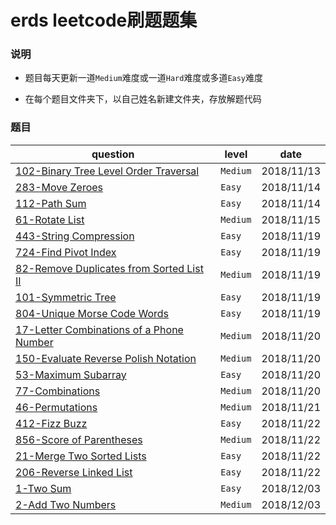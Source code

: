 # erds leetcode刷题题集

### 说明

+ 题目每天更新一道`Medium`难度或一道`Hard`难度或多道`Easy`难度

+ 在每个题目文件夹下，以自己姓名新建文件夹，存放解题代码

### 题目

|question|level|date|
|--------|-----|----|
|[102-Binary Tree Level Order Traversal](./102_Binary_Tree_Level_Order_Traversal)|`Medium`| 2018/11/13|
|[283-Move Zeroes](./283_Move_Zeroes)|`Easy`|2018/11/14|
|[112-Path Sum](./112_Path_Sum)|`Easy`|2018/11/14|
|[61-Rotate List](./61_Rotate_List)|`Medium`|2018/11/15|
|[443-String Compression](./443_String_Compression)|`Easy`|2018/11/19|
|[724-Find Pivot Index](./724_Find_Pivot_Index)|`Easy`|2018/11/19|
|[82-Remove Duplicates from Sorted List II](./82_Remove_Duplicates_from_Sorted_List_II)|`Medium`|2018/11/19|
|[101-Symmetric Tree](./101_Symmetric_Tree)|`Easy`|2018/11/19|
|[804-Unique Morse Code Words](./804_Unique_Morse_Code_Words)|`Easy`|2018/11/19|
|[17-Letter Combinations of a Phone Number](./17_Letter_Combinations_of_a_Phone_Number)|`Medium`|2018/11/20|
|[150-Evaluate Reverse Polish Notation](./150_Evaluate_Reverse_Polish_Notation)|`Medium`|2018/11/20|
|[53-Maximum Subarray](./53_Maximum_Subarray)|`Easy`|2018/11/20|
|[77-Combinations](./77_Combinations)|`Medium`|2018/11/20|
|[46-Permutations](./46_Permutations)|`Medium`|2018/11/21|
|[412-Fizz Buzz](./412_Fizz_Buzz)|`Easy`|2018/11/22|
|[856-Score of Parentheses](./856_Score_of_Parentheses)|`Medium`|2018/11/22|
|[21-Merge Two Sorted Lists](./21_Merge_Two_Sorted_Lists)|`Easy`|2018/11/22|
|[206-Reverse Linked List](./206_Reverse_Linked_List)|`Easy`|2018/11/22|
|[1-Two Sum](./1_Two_Sum)|`Easy`|2018/12/03|
|[2-Add Two Numbers](./2_Add_Two_Numbers)|`Medium`|2018/12/03|
